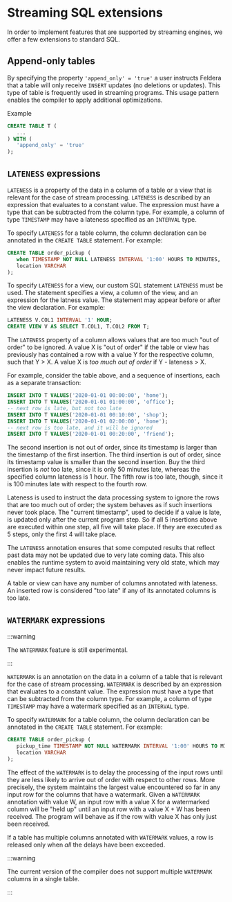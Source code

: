 # Streaming SQL extensions

In order to implement features that are supported by streaming
engines, we offer a few extensions to standard SQL.

## Append-only tables

By specifying the property `'append_only' = 'true'` a user instructs
Feldera that a table will only receive `INSERT` updates (no deletions
or updates).  This type of table is frequently used in streaming
programs.  This usage pattern enables the compiler to apply additional
optimizations.

Example

```sql
CREATE TABLE T (
   ...
) WITH (
   'append_only' = 'true'
);
```

## `LATENESS` expressions

`LATENESS` is a property of the data in a column of a table or a view
that is relevant for the case of stream processing.  `LATENESS` is
described by an expression that evaluates to a constant value.  The
expression must have a type that can be subtracted from the column
type.  For example, a column of type `TIMESTAMP` may have a lateness
specified as an `INTERVAL` type.

To specify `LATENESS` for a table column, the column declaration can
be annotated in the `CREATE TABLE` statement.  For example:

```sql
CREATE TABLE order_pickup (
   when TIMESTAMP NOT NULL LATENESS INTERVAL '1:00' HOURS TO MINUTES,
   location VARCHAR
);
```

To specify `LATENESS` for a view, our custom SQL statement `LATENESS`
must be used.  The statement specifies a view, a column of the view,
and an expression for the latness value.  The statement may appear
before or after the view declaration.  For example:

```sql
LATENESS V.COL1 INTERVAL '1' HOUR;
CREATE VIEW V AS SELECT T.COL1, T.COL2 FROM T;
```

The `LATENESS` property of a column allows values that are too much
"out of order" to be ignored.  A value X is "out of order" if the
table or view has previously has contained a row with a value Y for
the respective column, such that Y > X.  A value X is *too much out of
order* if Y - lateness > X.

For example, consider the table above, and a sequence of insertions,
each as a separate transaction:

```sql
INSERT INTO T VALUES('2020-01-01 00:00:00', 'home');
INSERT INTO T VALUES('2020-01-01 01:00:00', 'office');
-- next row is late, but not too late
INSERT INTO T VALUES('2020-01-01 00:10:00', 'shop');
INSERT INTO T VALUES('2020-01-01 02:00:00', 'home');
-- next row is too late, and it will be ignored
INSERT INTO T VALUES('2020-01-01 00:20:00', 'friend');
```

The second insertion is not out of order, since its timestamp is
larger than the timestamp of the first insertion.  The third insertion
is out of order, since its timestamp value is smaller than the second
insertion.  Buy the third insertion is *not* too late, since it is
only 50 minutes late, whereas the specified column lateness is 1 hour.
The fifth row is too late, though, since it is 100 minutes late with
respect to the fourth row.

Lateness is used to instruct the data processing system to ignore the
rows that are too much out of order; the system behaves as if such
insertions never took place.  The "current timestamp", used to decide
if a value is late, is updated only after the current program step.
So if all 5 insertions above are executed within one step, all five
will take place.  If they are executed as 5 steps, only the first 4
will take place.

The `LATENESS` annotation ensures that some computed results that
reflect past data may not be updated due to very late coming data.
This also enables the runtime system to avoid maintaining very old
state, which may never impact future results.

A table or view can have any number of columns annotated with
lateness.  An inserted row is considered "too late" if any of its
annotated columns is too late.

## `WATERMARK` expressions

:::warning

The `WATERMARK` feature is still experimental.

:::

`WATERMARK` is an annotation on the data in a column of a table that
is relevant for the case of stream processing.  `WATERMARK` is
described by an expression that evaluates to a constant value.  The
expression must have a type that can be subtracted from the column
type.  For example, a column of type `TIMESTAMP` may have a watermark
specified as an `INTERVAL` type.

To specify `WATERMARK` for a table column, the column declaration can
be annotated in the `CREATE TABLE` statement.  For example:

```sql
CREATE TABLE order_pickup (
   pickup_time TIMESTAMP NOT NULL WATERMARK INTERVAL '1:00' HOURS TO MINUTES,
   location VARCHAR
);
```

The effect of the `WATERMARK` is to delay the processing of the input
rows until they are less likely to arrive out of order with respect to
other rows.  More precisely, the system maintains the largest value
encountered so far in any input row for the columns that have a
watermark.  Given a `WATERMARK` annotation with value W, an input row
with a value X for a watermarked column will be "held up" until an
input row with a value X + W has been received.  The program will
behave as if the row with value X has only just been received.

If a table has multiple columns annotated with `WATERMARK` values, a
row is released only when *all* the delays have been exceeded.

:::warning

The current version of the compiler does not support multiple
`WATERMARK` columns in a single table.

:::